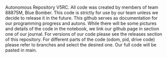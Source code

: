 Autonomous Repository V5RC. All code was created by members of team 88875M, Blue Bomber. This code is strictly for use by our team unless we decide to release it in the future. This github serves as documentation for our programming progress and autons. While there will be some pictures and details of the code in the notebook, we link our github page in section one of our journal. For versions of our code please see the releases section of this repository. For different parts of the code (odom, pid, drive code) please refer to branches and select the desired one. Our full code will be pasted in main.
